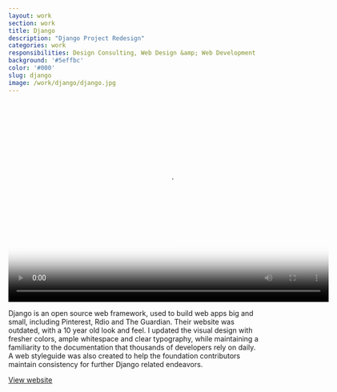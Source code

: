 ```yaml
---
layout: work
section: work
title: Django
description: "Django Project Redesign"
categories: work
responsibilities: Design Consulting, Web Design &amp; Web Development
background: '#5effbc'
color: '#000'
slug: django
image: /work/django/django.jpg
---
```


<div>
  <video id="making_the_perfect_listing" class="browser_img" title="Django Project"
    preload="auto" width="640" height="400" poster="{{ site.root }}{{ page.image }}" data-setup="{}">
    <source src="{{ site.root }}/work/django/django.mp4" type='video/mp4'>
  </video>
</div>

Django is an open source web framework, used to build web apps big and small, including Pinterest, Rdio and The Guardian. Their website was outdated, with a 10 year old look and feel. I updated the visual design with fresher colors, ample whitespace and clear typography, while maintaining a familiarity to the documentation that thousands of developers rely on daily. A web styleguide was also created to help the foundation contributors maintain consistency for further Django related endeavors.

<a href="http://djangoproject.com" class="button" rel="external">View website</a>